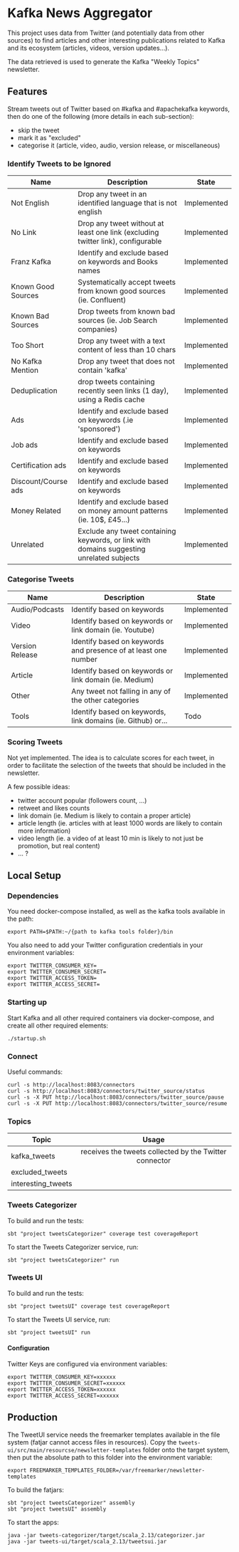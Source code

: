 # Kafka News Aggregator

This project uses data from Twitter (and potentially data from other sources) to find articles and other interesting
publications related to Kafka and its ecosystem (articles, videos, version updates...).

The data retrieved is used to generate the Kafka "Weekly Topics" newsletter.

## Features

Stream tweets out of Twitter based on #kafka and #apachekafka keywords, then do one of the following (more details in each sub-section):
- skip the tweet
- mark it as "excluded"
- categorise it (article, video, audio, version release, or miscellaneous)

### Identify Tweets to be Ignored

| Name | Description | State |
| ---- | ----------- | ----- |
| Not English | Drop any tweet in an identified language that is not english | Implemented |
| No Link | Drop any tweet without at least one link (excluding twitter link), configurable | Implemented |
| Franz Kafka | Identify and exclude based on keywords and Books names | Implemented | 
| Known Good Sources | Systematically accept tweets from known good sources (ie. Confluent) | Implemented | 
| Known Bad Sources | Drop tweets from known bad sources (ie. Job Search companies) | Implemented | 
| Too Short | Drop any tweet with a text content of less than 10 chars | Implemented |
| No Kafka Mention | Drop any tweet that does not contain 'kafka' | Implemented |
| Deduplication | drop tweets containing recently seen links (1 day), using a Redis cache | Implemented |
| Ads | Identify and exclude based on keywords (.ie 'sponsored') | Implemented |
| Job ads | Identify and exclude based on keywords | Implemented |
| Certification ads | Identify and exclude based on keywords | Implemented |
| Discount/Course ads | Identify and exclude based on keywords | Implemented |
| Money Related | Identify and exclude based on money amount patterns (ie. 10$, £45...) | Implemented |
| Unrelated | Exclude any tweet containing keywords, or link with domains suggesting unrelated subjects | Implemented |

### Categorise Tweets

| Name | Description | State |
| ---- | ----------- | ----- |
| Audio/Podcasts | Identify based on keywords | Implemented |
| Video | Identify based on keywords or link domain (ie. Youtube) | Implemented |
| Version Release | Identify based on keywords and presence of at least one number | Implemented |
| Article | Identify based on keywords or link domain (ie. Medium) | Implemented |
| Other | Any tweet not falling in any of the other categories | Implemented |
| Tools | Identify based on keywords, link domains (ie. Github) or... | Todo |

### Scoring Tweets

Not yet implemented. The idea is to calculate scores for each tweet, in order to facilitate the selection of the tweets that should be included in the newsletter.

A few possible ideas: 
- twitter account popular (followers count, ...)
- retweet and likes counts
- link domain (ie. Medium is likely to contain a proper article)
- article length (ie. articles with at least 1000 words are likely to contain more information)  
- video length (ie. a video of at least 10 min is likely to not just be promotion, but real content)
- ... ?

## Local Setup

### Dependencies

You need docker-compose installed, as well as the kafka tools available in the path:

```
export PATH=$PATH:~/{path to kafka tools folder}/bin
```

You also need to add your Twitter configuration credentials in your environment variables:

```
export TWITTER_CONSUMER_KEY=
export TWITTER_CONSUMER_SECRET=
export TWITTER_ACCESS_TOKEN=
export TWITTER_ACCESS_SECRET=
``` 

### Starting up

Start Kafka and all other required containers via docker-compose, and create all other required elements:

```
./startup.sh
```

### Connect

Useful commands:

```
curl -s http://localhost:8083/connectors
curl -s http://localhost:8083/connectors/twitter_source/status
curl -s -X PUT http://localhost:8083/connectors/twitter_source/pause
curl -s -X PUT http://localhost:8083/connectors/twitter_source/resume
```

### Topics

| Topic              | Usage                                                  | 
| ------------------ |:------------------------------------------------------:|
| kafka_tweets       | receives the tweets collected by the Twitter connector |
| excluded_tweets     |       |
| interesting_tweets |      |

### Tweets Categorizer

To build and run the tests:

```
sbt "project tweetsCategorizer" coverage test coverageReport
```

To start the Tweets Categorizer service, run:

```
sbt "project tweetsCategorizer" run
```

### Tweets UI

To build and run the tests:

```
sbt "project tweetsUI" coverage test coverageReport
```

To start the Tweets UI service, run:

```
sbt "project tweetsUI" run
```

#### Configuration

Twitter Keys are configured via environment variables:
```
export TWITTER_CONSUMER_KEY=xxxxxx
export TWITTER_CONSUMER_SECRET=xxxxxx
export TWITTER_ACCESS_TOKEN=xxxxxx
export TWITTER_ACCESS_SECRET=xxxxxx
```

## Production

The TweetUI service needs the freemarker templates available in the file system (fatjar cannot access files in
resources). Copy the `tweets-ui/src/main/resourcse/newsletter-templates` folder onto the target system, then put the
absolute path to this folder into the environment variable:

```
export FREEMARKER_TEMPLATES_FOLDER=/var/freemarker/newsletter-templates
```

To build the fatjars:

```
sbt "project tweetsCategorizer" assembly
sbt "project tweetsUI" assembly
```

To start the apps:

```
java -jar tweets-categorizer/target/scala_2.13/categorizer.jar
java -jar tweets-ui/target/scala_2.13/tweetsui.jar
```